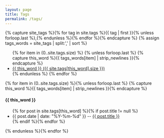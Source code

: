 ```yaml
---
layout: page
title: Tags
permalink: /tags/
---
```


{% capture site_tags %}{% for tag in site.tags %}{{ tag | first }}{% unless forloop.last %},{% endunless %}{% endfor %}{% endcapture %}
{% assign tags_words = site_tags | split:',' | sort %}

<ul class="tag-box">
{% for item in (0..site.tags.size) %}
    {% unless forloop.last %}
    {% capture this_word %}{{ tags_words[item] | strip_newlines }}{% endcapture %}
    <li>
        <a href="#{{ this_word | cgi_escape }}">
            {{ this_word }} ({{ site.tags[this_word].size }})
        </a>
    </li>
    {% endunless %}
{% endfor %}
</ul>

{% for item in (0..site.tags.size) %}{% unless forloop.last %}
{% capture this_word %}{{ tags_words[item] | strip_newlines }}{% endcapture %}
<h4 id="{{ this_word | cgi_escape }}">{{ this_word }}</h4>
<ul>
  {% for post in site.tags[this_word] %}{% if post.title != null %}
  <li>{{ post.date | date: "%Y-%m-%d" }} -- <a href="{{ post.url }}">{{ post.title }}</a></li>
  {% endif %}{% endfor %}
</ul>
{% endunless %}{% endfor %}